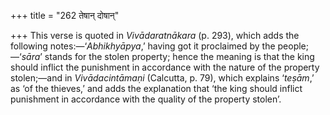 +++
title = "262 तेषान् दोषान्"

+++
This verse is quoted in *Vivādaratnākara* (p. 293), which adds the
following notes:—‘*Abhikhyāpya*,’ having got it proclaimed by the
people;—‘*sāra*’ stands for the stolen property; hence the meaning is
that the king should inflict the punishment in accordance with the
nature of the property stolen;—and in *Vivādacintāmaṇi* (Calcutta, p.
79), which explains ‘*teṣām*,’ as ‘of the thieves,’ and adds the
explanation that ‘the king should inflict punishment in accordance with
the quality of the property stolen’.



